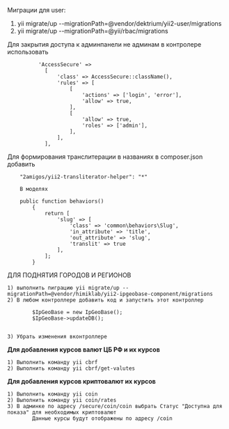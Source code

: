 Миграции для user:

1. yii migrate/up --migrationPath=@vendor/dektrium/yii2-user/migrations
2. yii migrate/up --migrationPath=@yii/rbac/migrations

Для закрытия доступа к админпанели не админам в контролере использовать


              'AccessSecure' =>
                [
                    'class' => AccessSecure::className(),
                    'rules' => [
                        [
                            'actions' => ['login', 'error'],
                            'allow' => true,
                        ],
                        [
                            'allow' => true,
                            'roles' => ['admin'],
                        ],
                    ],
                ],


Для формирования транслитерации в названиях в composer.json добавить

        "2amigos/yii2-transliterator-helper": "*"

        В моделях

        public function behaviors()
            {
                return [
                    'slug' => [
                        'class' => 'common\behaviors\Slug',
                        'in_attribute' => 'title',
                        'out_attribute' => 'slug',
                        'translit' => true
                    ],
                ];
            }

ДЛЯ ПОДНЯТИЯ ГОРОДОВ И РЕГИОНОВ

    1) выполнить пиграцию yii migrate/up --migrationPath=@vendor/himiklab/yii2-ipgeobase-component/migrations
    2) В любом контроллере добавить код и запустить этот контроллер
    
            $IpGeoBase = new IpGeoBase();
            $IpGeoBase->updateDB();
            
            
    3) Убрать изменения вконтроллере
    
        
**Для добавления курсов валют ЦБ РФ и их курсов**

    1) Выполнить команду yii cbrf
    2) Выполнить команду yii cbrf/get-valutes
    
**Для добавления курсов криптовалют их курсов**

    1) Выполнить команду yii coin
    2) Выполнить команду yii coin/rates
    3) В админке по адресу /secure/coin/coin выбрать Статус "Доступна для показа" для необходимых криптовалют
            Данные курсы будут отображены по адресу /coin
